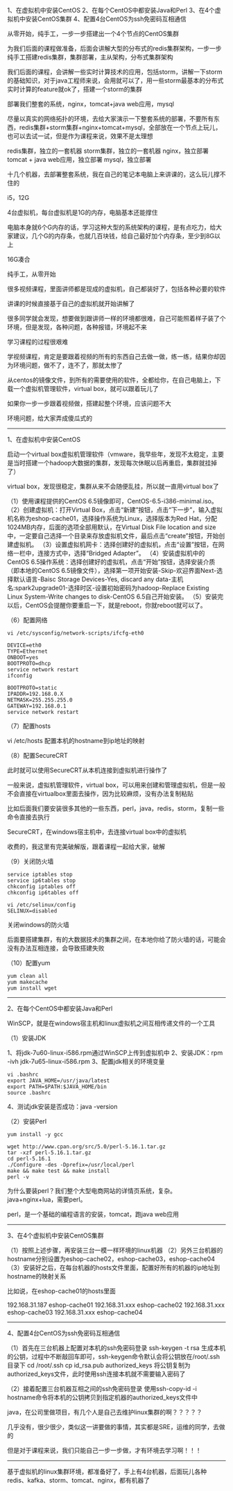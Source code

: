 1、在虚拟机中安装CentOS
2、在每个CentOS中都安装Java和Perl
3、在4个虚拟机中安装CentOS集群
4、配置4台CentOS为ssh免密码互相通信

从零开始，纯手工，一步一步搭建出一个4个节点的CentOS集群

为我们后面的课程做准备，后面会讲解大型的分布式的redis集群架构，一步一步纯手工搭建redis集群，集群部署，主从架构，分布式集群架构

我们后面的课程，会讲解一些实时计算技术的应用，包括storm，讲解一下storm的基础知识，对于java工程师来说，会用就可以了，用一些storm最基本的分布式实时计算的feature就ok了，搭建一个storm的集群

部署我们整套的系统，nginx，tomcat+java web应用，mysql

尽量以真实的网络拓扑的环境，去给大家演示一下整套系统的部署，不要所有东西，redis集群+storm集群+nginx+tomcat+mysql，全部放在一个节点上玩儿，也可以去试一试，但是作为课程来说，效果不是太理想

redis集群，独立的一套机器
storm集群，独立的一套机器
nginx，独立部署
tomcat + java web应用，独立部署
mysql，独立部署

十几个机器，去部署整套系统，我在自己的笔记本电脑上来讲课的，这么玩儿撑不住的

i5，12G

4台虚拟机，每台虚拟机是1G的内存，电脑基本还能撑住

电脑本身就6个G内存的话，学习这种大型的系统架构的课程，是有点吃力，给大家建议，几个G的内存条，也就几百块钱，给自己最好加个内存条，至少到8G以上

16G凑合

纯手工，从零开始

很多视频课程，里面讲师都是现成的虚拟机，自己都装好了，包括各种必要的软件

讲课的时候直接基于自己的虚拟机就开始讲解了

很多同学就会发现，想要做到跟讲师一样的环境都很难，自己可能照着样子装了个环境，但是发现，各种问题，各种报错，环境起不来

学习课程的过程很艰难

学视频课程，肯定是要跟着视频的所有的东西自己去做一做，练一练，结果你却因为环境问题，做不了，连不了，那就太惨了

从centos的镜像文件，到所有的需要使用的软件，全都给你，在自己电脑上，下载一个虚拟机管理软件，virtual box，就可以跟着玩儿了

如果你一步一步跟着视频做，搭建起整个环境，应该问题不大

环境问题，给大家弄成傻瓜式的

------------------------------------------------------------------------------------------

1、在虚拟机中安装CentOS

启动一个virtual box虚拟机管理软件（vmware，我早些年，发现不太稳定，主要是当时搭建一个hadoop大数据的集群，发现每次休眠以后再重启，集群就挂掉了）

virtual box，发现很稳定，集群从来不会随便乱挂，所以就一直用virtual box了

（1）使用课程提供的CentOS 6.5镜像即可，CentOS-6.5-i386-minimal.iso。
（2）创建虚拟机：打开Virtual Box，点击“新建”按钮，点击“下一步”，输入虚拟机名称为eshop-cache01，选择操作系统为Linux，选择版本为Red Hat，分配1024MB内存，后面的选项全部用默认，在Virtual Disk File location and size中，一定要自己选择一个目录来存放虚拟机文件，最后点击“create”按钮，开始创建虚拟机。
（3）设置虚拟机网卡：选择创建好的虚拟机，点击“设置”按钮，在网络一栏中，连接方式中，选择“Bridged Adapter”。
（4）安装虚拟机中的CentOS 6.5操作系统：选择创建好的虚拟机，点击“开始”按钮，选择安装介质（即本地的CentOS 6.5镜像文件），选择第一项开始安装-Skip-欢迎界面Next-选择默认语言-Baisc Storage Devices-Yes, discard any data-主机名:spark2upgrade01-选择时区-设置初始密码为hadoop-Replace Existing Linux System-Write changes to disk-CentOS 6.5自己开始安装。
（5）安装完以后，CentOS会提醒你要重启一下，就是reboot，你就reboot就可以了。

（6）配置网络
```
vi /etc/sysconfig/network-scripts/ifcfg-eth0

DEVICE=eth0
TYPE=Ethernet
ONBOOT=yes
BOOTPROTO=dhcp
service network restart
ifconfig

BOOTPROTO=static
IPADDR=192.168.0.X
NETMASK=255.255.255.0
GATEWAY=192.168.0.1
service network restart
```

（7）配置hosts

vi /etc/hosts
配置本机的hostname到ip地址的映射

（8）配置SecureCRT

此时就可以使用SecureCRT从本机连接到虚拟机进行操作了

一般来说，虚拟机管理软件，virtual box，可以用来创建和管理虚拟机，但是一般不会直接在virtualbox里面去操作，因为比较麻烦，没有办法复制粘贴

比如后面我们要安装很多其他的一些东西，perl，java，redis，storm，复制一些命令直接去执行

SecureCRT，在windows宿主机中，去连接virtual box中的虚拟机

收费的，我这里有完美破解版，跟着课程一起给大家，破解

（9）关闭防火墙
```
service iptables stop
service ip6tables stop
chkconfig iptables off
chkconfig ip6tables off

vi /etc/selinux/config
SELINUX=disabled
```
关闭windows的防火墙

后面要搭建集群，有的大数据技术的集群之间，在本地你给了防火墙的话，可能会没有办法互相连接，会导致搭建失败

（10）配置yum
```
yum clean all
yum makecache
yum install wget
```
------------------------------------------------------------------------------------------

2、在每个CentOS中都安装Java和Perl

WinSCP，就是在windows宿主机和linux虚拟机之间互相传递文件的一个工具

（1）安装JDK

1、将jdk-7u60-linux-i586.rpm通过WinSCP上传到虚拟机中
2、安装JDK：rpm -ivh jdk-7u65-linux-i586.rpm
3、配置jdk相关的环境变量
```
vi .bashrc
export JAVA_HOME=/usr/java/latest
export PATH=$PATH:$JAVA_HOME/bin
source .bashrc
```
4、测试jdk安装是否成功：java -version

（2）安装Perl

```
yum install -y gcc

wget http://www.cpan.org/src/5.0/perl-5.16.1.tar.gz
tar -xzf perl-5.16.1.tar.gz
cd perl-5.16.1
./Configure -des -Dprefix=/usr/local/perl
make && make test && make install
perl -v
```
为什么要装perl？我们整个大型电商网站的详情页系统，复杂。java+nginx+lua，需要perl。

perl，是一个基础的编程语言的安装，tomcat，跑java web应用

------------------------------------------------------------------------------------------

3、在4个虚拟机中安装CentOS集群

（1）按照上述步骤，再安装三台一模一样环境的linux机器
（2）另外三台机器的hostname分别设置为eshop-cache02，eshop-cache03，eshop-cache04
（3）安装好之后，在每台机器的hosts文件里面，配置好所有的机器的ip地址到hostname的映射关系

比如说，在eshop-cache01的hosts里面

192.168.31.187 eshop-cache01
192.168.31.xxx eshop-cache02
192.168.31.xxx eshop-cache03
192.168.31.xxx eshop-cache04

------------------------------------------------------------------------------------------

4、配置4台CentOS为ssh免密码互相通信

（1）首先在三台机器上配置对本机的ssh免密码登录
ssh-keygen -t rsa
生成本机的公钥，过程中不断敲回车即可，ssh-keygen命令默认会将公钥放在/root/.ssh目录下
cd /root/.ssh
cp id_rsa.pub authorized_keys
将公钥复制为authorized_keys文件，此时使用ssh连接本机就不需要输入密码了

（2）接着配置三台机器互相之间的ssh免密码登录
使用ssh-copy-id -i hostname命令将本机的公钥拷贝到指定机器的authorized_keys文件中

java，在公司里做项目，有几个人是自己去维护linux集群的啊？？？？？

几乎没有，很少很少，类似这一讲要做的事情，其实都是SRE，运维的同学，去做的

但是对于课程来说，我们只能自己一步一步做，才有环境去学习啊！！！

------------------------------------------------------------------------------------------

基于虚拟机的linux集群环境，都准备好了，手上有4台机器，后面玩儿各种redis、kafka、storm、tomcat、nginx，都有机器了
